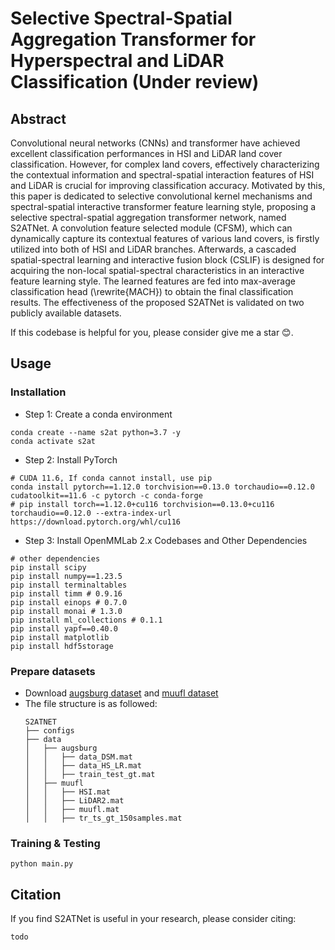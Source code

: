 # Selective Spectral-Spatial Aggregation Transformer for Hyperspectral and LiDAR Classification (Under review)

## Abstract
Convolutional neural networks (CNNs) and transformer have achieved excellent classification performances in HSI and LiDAR land cover classification. However, for complex land covers, effectively characterizing the contextual information and spectral-spatial interaction features of HSI and LiDAR is crucial for improving classification accuracy. Motivated by this, this paper is dedicated to selective convolutional kernel mechanisms and spectral-spatial interactive transformer feature learning style, proposing a selective spectral-spatial aggregation transformer network, named S2ATNet. A convolution feature selected module (CFSM), which can dynamically capture its contextual features of various land covers, is firstly utilized into both of HSI and LiDAR branches. Afterwards, a cascaded spatial-spectral learning and interactive fusion block (CSLIF) is designed for acquiring the non-local spatial-spectral characteristics in an interactive feature learning style. The learned features are fed into max-average classification head (\rewrite{MACH}) to obtain the final classification results. The effectiveness of the proposed S2ATNet is validated on two publicly available datasets.

If this codebase is helpful for you, please consider give me a star 😊.


## Usage

### Installation

* Step 1: Create a conda environment

```shell
conda create --name s2at python=3.7 -y
conda activate s2at
```

* Step 2: Install PyTorch

```shell
# CUDA 11.6, If conda cannot install, use pip
conda install pytorch==1.12.0 torchvision==0.13.0 torchaudio==0.12.0 cudatoolkit==11.6 -c pytorch -c conda-forge
# pip install torch==1.12.0+cu116 torchvision==0.13.0+cu116 torchaudio==0.12.0 --extra-index-url https://download.pytorch.org/whl/cu116
```

* Step 3: Install OpenMMLab 2.x Codebases and Other Dependencies

```shell
# other dependencies
pip install scipy
pip install numpy==1.23.5
pip install terminaltables
pip install timm # 0.9.16
pip install einops # 0.7.0
pip install monai # 1.3.0
pip install ml_collections # 0.1.1
pip install yapf==0.40.0
pip install matplotlib
pip install hdf5storage
```

### Prepare datasets

  * Download [augsburg dataset](https://drive.google.com/drive/folders/1JApzH3UqQO73KEya-lNxdrojKi7uDvuS?usp=drive_link) and [muufl dataset](https://drive.google.com/drive/folders/1cAXTLdC-frkvJTa0HFKarqqnm8UkxKfi?usp=drive_link)
  * The file structure is as followed: 
    ```none
    S2ATNET
    ├── configs
    ├── data                                                
    │   ├── augsburg                                      
    │   │   ├── data_DSM.mat                                      
    │   │   ├── data_HS_LR.mat                                      
    │   │   ├── train_test_gt.mat                                      
    │   ├── muufl                                      
    │   │   ├── HSI.mat                                      
    │   │   ├── LiDAR2.mat                                      
    │   │   ├── muufl.mat                                      
    │   │   ├── tr_ts_gt_150samples.mat                                      
    ```


### Training & Testing

```shell
python main.py
```


## Citation 
  If you find S2ATNet is useful in your research, please consider citing:
  ```shell
  todo
  ```

<!-- ## Acknowledgement
Thanks [mmsegmentation](https://mmsegmentation.readthedocs.io/zh-cn/0.x/index.html) contribution to the community! -->
